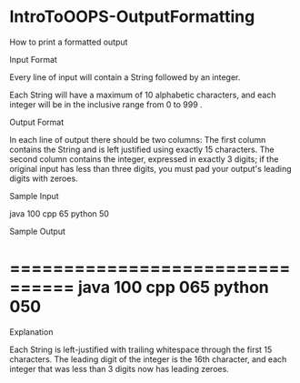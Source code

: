 # IntroToOOPS-OutputFormatting
How to print a formatted output

Input Format

Every line of input will contain a String followed by an integer.

Each String will have a maximum of 10 alphabetic characters, and each integer will be in the inclusive range from 0 to 999 .

Output Format

In each line of output there should be two columns:
The first column contains the String and is left justified using exactly 15 characters.
The second column contains the integer, expressed in exactly 3 digits; if the original input has less than three digits, you must pad your output's leading digits with zeroes.

Sample Input

java 100
cpp 65
python 50

Sample Output

================================
java           100 
cpp            065 
python         050 
================================
Explanation

Each String is left-justified with trailing whitespace through the first 15 characters. The leading digit of the integer is the 16th character, and each integer that was less than 3 digits now has leading zeroes.
